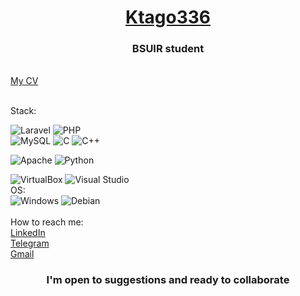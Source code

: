 <h1 align="center"> <a href="https://www.linkedin.com/in/stanislav-sutulo-708975228/" target="_blank">Ktago336</a> 


  <h3 align="center">BSUIR student</h3><br><a href='https://github.com/ktago336/resume'>My CV</a><br><br>

  Stack:
<!--
Here are some ideas to get you started:

- 🔭 I’m currently working on ...
- 🌱 I’m currently learning ...
- 👯 I’m looking to collaborate on ...
- 🤔 I’m looking for help with ...
- 💬 Ask me about ...
- 📫 How to reach me: ...
- 😄 Pronouns: ...
- ⚡ Fun fact: ...
-->
![Laravel](https://img.shields.io/badge/laravel-%23FF2D20.svg?style=for-the-badge&logo=laravel&logoColor=white)
![PHP](https://img.shields.io/badge/php-%23777BB4.svg?style=for-the-badge&logo=php&logoColor=white)\
![MySQL](https://img.shields.io/badge/mysql-%2300f.svg?style=for-the-badge&logo=mysql&logoColor=white)
![C](https://img.shields.io/badge/c-%2300599C.svg?style=for-the-badge&logo=c&logoColor=white)
![C++](https://img.shields.io/badge/c++-%2300599C.svg?style=for-the-badge&logo=c%2B%2B&logoColor=white)

![Apache](https://img.shields.io/badge/apache-%23D42029.svg?style=for-the-badge&logo=apache&logoColor=white)
![Python](https://img.shields.io/badge/python-3670A0?style=for-the-badge&logo=python&logoColor=ffdd54)

 ![VirtualBox](https://a11ybadges.com/badge?logo=virtualbox)
 ![Visual Studio](https://a11ybadges.com/badge?logo=visualstudio)
 <br>OS:<br>
 ![Windows](https://a11ybadges.com/badge?logo=windows)
 ![Debian](https://a11ybadges.com/badge?logo=debian)
 <br><br>
  How to reach me: <br><a href="https://www.linkedin.com/in/stanislav-sutulo-708975228/" target="_blank">LinkedIn</a>
  <br><a href="https://t.me/Ktg336" target="_blank">Telegram</a>
  <br><a href="mailto:stas.sutulo@gmail.com">Gmail</a>
  <br>
  <h3 align="center">I'm open to suggestions and ready to collaborate</h3><br><br>
